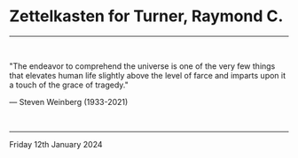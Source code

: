 # Zettelkasten for Turner, Raymond C.

---

</br>

"The endeavor to comprehend the universe is one of the very few things that elevates human life slightly above the level of farce and imparts upon it a touch of the grace of tragedy."

  ― Steven Weinberg (1933-2021)
  
</br>

---
Friday 12th January 2024
